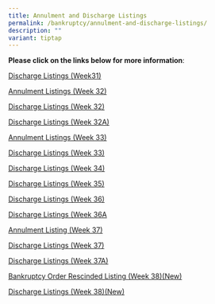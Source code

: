 ```yaml
---
title: Annulment and Discharge Listings
permalink: /bankruptcy/annulment-and-discharge-listings/
description: ""
variant: tiptap
---
```

<p><strong>Please click on the links below for more information</strong>:</p>
<p></p>
<p><a href="/files/Annulment &amp; Discharge Listings/Discharge_Listings__Week_31_.pdf" rel="noopener nofollow" target="_blank">Discharge Listings (Week31)</a>
</p>
<p><a href="/files/Annulment &amp; Discharge Listings/Annulment_Listings__Week_32_.pdf" rel="noopener nofollow" target="_blank">Annulment Listings (Week 32)</a>
</p>
<p><a href="/files/Annulment &amp; Discharge Listings/Discharge_Listings__Week_32_.pdf" rel="noopener nofollow" target="_blank">Discharge Listings (Week 32)</a>
</p>
<p><a href="/files/Annulment &amp; Discharge Listings/Discharge_Listings__Week_32A_.pdf" rel="noopener nofollow" target="_blank">Discharge Listings (Week 32A)</a>
</p>
<p><a href="/files/Annulment &amp; Discharge Listings/Annulment_Listings__Week_33_.pdf" rel="noopener nofollow" target="_blank">Annulment Listings (Week 33)</a>
</p>
<p><a href="/files/Annulment &amp; Discharge Listings/Discharge_Listings__Week_33_.pdf" rel="noopener nofollow" target="_blank">Discharge Listings (Week 33)</a>
</p>
<p><a href="/files/Annulment &amp; Discharge Listings/Discharge_Listings__Week_34_.pdf" rel="noopener nofollow" target="_blank">Discharge Listings (Week 34)</a>
</p>
<p><a href="/files/Annulment &amp; Discharge Listings/Discharge_Listings__Week_35_.pdf" rel="noopener nofollow" target="_blank">Discharge Listings (Week 35)</a>
</p>
<p><a href="/files/Annulment &amp; Discharge Listings/Discharge_Listings__Week_36_.pdf" rel="noopener nofollow" target="_blank">Discharge Listings (Week 36)</a>
</p>
<p><a href="/files/Annulment &amp; Discharge Listings/Discharge_Listings__Week_36A_.pdf" rel="noopener nofollow" target="_blank">Discharge Listings (Week 36A</a>
</p>
<p><a href="/files/Annulment &amp; Discharge Listings/Annulment_Listings__Week_37_.pdf" rel="noopener nofollow" target="_blank">Annulment Listing (Week 37)</a>
</p>
<p><a href="/files/Annulment &amp; Discharge Listings/Discharge_Listings__Week_37_.pdf" rel="noopener nofollow" target="_blank">Discharge Listings (Week 37)</a>
</p>
<p><a href="/files/Annulment &amp; Discharge Listings/Discharge_Listings__Week_37A_.pdf" rel="noopener nofollow" target="_blank">Discharge Listings (Week 37A)</a>
</p>
<p><a href="/files/Annulment &amp; Discharge Listings/Bankruptcy_Order_Rescinded_Listing__Week_38_.pdf" rel="noopener nofollow" target="_blank">Bankruptcy Order Rescinded Listing (Week 38)(New)</a>
</p>
<p><a href="/files/Annulment &amp; Discharge Listings/Discharge_Listings__Week_38_.pdf" rel="noopener nofollow" target="_blank">Discharge Listings (Week 38)(New)</a>
</p>
<p></p>